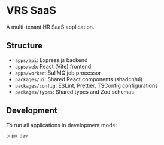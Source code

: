 # VRS SaaS

A multi-tenant HR SaaS application.

## Structure

- `apps/api`: Express.js backend
- `apps/web`: React (Vite) frontend
- `apps/worker`: BullMQ job processor
- `packages/ui`: Shared React components (shadcn/ui)
- `packages/config`: ESLint, Prettier, TSConfig configurations
- `packages/types`: Shared types and Zod schemas

## Development

To run all applications in development mode:

```sh
pnpm dev
```
